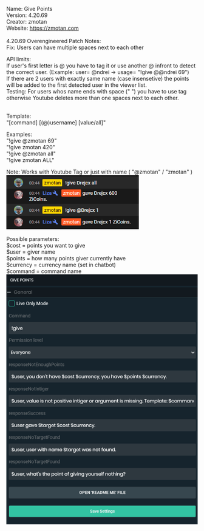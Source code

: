  Name: 		Give Points<br />
 Version: 	4.20.69<br />
 Creator: 	zmotan<br />
 Website:	https://zmotan.com<br />
<br />
 4.20.69 Overengineered Patch Notes:<br />
Fix: Users can have multiple spaces next to each other<br />

API limits:<br />
If user's first letter is @ you have to tag it or use another @ infront to detect the correct user. (Example: user= @ndrei -> usage= "!give @@ndrei 69")<br />
If there are 2 users with exactly same name (case insensetive) the points will be added to the first detected user in the viewer list.  <br />
Testing: For users whos name ends with space (" ") you have to use tag otherwise Youtube deletes more than one spaces next to each other.<br /><br />

 

Template: 	<br />
"[command] [(@)username] [value/all]"<br />

Examples: 	<br />
"!give @zmotan 69"<br />
"!give zmotan 420"<br />
"!give @zmotan all"<br />
"!give zmotan ALL"<br />

Note: Works with Youtube Tag or just with name ( "@zmotan" / "zmotan" )<br />
 ![Preview Image](https://github.com/zmotan/Streamlabs-Chatbot-Give-command-for-Youtube/blob/main/Preview.png)
 <br />

Possible parameters:<br />
$cost = points you want to give<br />
$user = giver name<br />
$points = how many points giver currently have<br />
$currency = currency name (set in chatbot)<br />
$command = command name<br />
![Preview SLChatbot](https://github.com/zmotan/Streamlabs-Chatbot-Give-command-for-Youtube/blob/main/PreviewSLChatbot.png)<br/>
